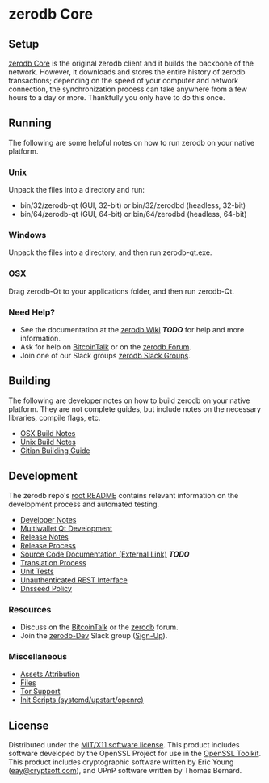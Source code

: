 zerodb Core
=====================

Setup
---------------------
[zerodb Core](http://zerodb.org/wallet) is the original zerodb client and it builds the backbone of the network. However, it downloads and stores the entire history of zerodb transactions; depending on the speed of your computer and network connection, the synchronization process can take anywhere from a few hours to a day or more. Thankfully you only have to do this once.

Running
---------------------
The following are some helpful notes on how to run zerodb on your native platform.

### Unix

Unpack the files into a directory and run:

- bin/32/zerodb-qt (GUI, 32-bit) or bin/32/zerodbd (headless, 32-bit)
- bin/64/zerodb-qt (GUI, 64-bit) or bin/64/zerodbd (headless, 64-bit)

### Windows

Unpack the files into a directory, and then run zerodb-qt.exe.

### OSX

Drag zerodb-Qt to your applications folder, and then run zerodb-Qt.

### Need Help?

* See the documentation at the [zerodb Wiki](https://en.bitcoin.it/wiki/Main_Page) ***TODO***
for help and more information.
* Ask for help on [BitcoinTalk](https://bitcointalk.org/index.php?topic=1262920.0) or on the [zerodb Forum](http://forum.zerodb.org/).
* Join one of our Slack groups [zerodb Slack Groups](https://zerodb.org/slack-logins/).

Building
---------------------
The following are developer notes on how to build zerodb on your native platform. They are not complete guides, but include notes on the necessary libraries, compile flags, etc.

- [OSX Build Notes](build-osx.md)
- [Unix Build Notes](build-unix.md)
- [Gitian Building Guide](gitian-building.md)

Development
---------------------
The zerodb repo's [root README](https://github.com/zerodb-Project/zerodb/blob/master/README.md) contains relevant information on the development process and automated testing.

- [Developer Notes](developer-notes.md)
- [Multiwallet Qt Development](multiwallet-qt.md)
- [Release Notes](release-notes.md)
- [Release Process](release-process.md)
- [Source Code Documentation (External Link)](https://dev.visucore.com/bitcoin/doxygen/) ***TODO***
- [Translation Process](translation_process.md)
- [Unit Tests](unit-tests.md)
- [Unauthenticated REST Interface](REST-interface.md)
- [Dnsseed Policy](dnsseed-policy.md)

### Resources

* Discuss on the [BitcoinTalk](https://bitcointalk.org/index.php?topic=1262920.0) or the [zerodb](http://forum.zerodb.org/) forum.
* Join the [zerodb-Dev](https://zerodb-dev.slack.com/) Slack group ([Sign-Up](https://zerodb-dev.herokuapp.com/)).

### Miscellaneous
- [Assets Attribution](assets-attribution.md)
- [Files](files.md)
- [Tor Support](tor.md)
- [Init Scripts (systemd/upstart/openrc)](init.md)

License
---------------------
Distributed under the [MIT/X11 software license](http://www.opensource.org/licenses/mit-license.php).
This product includes software developed by the OpenSSL Project for use in the [OpenSSL Toolkit](https://www.openssl.org/). This product includes
cryptographic software written by Eric Young ([eay@cryptsoft.com](mailto:eay@cryptsoft.com)), and UPnP software written by Thomas Bernard.
